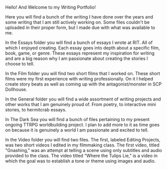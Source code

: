 Hello! And Welcome to my Writing Portfolio!

Here you will find a bunch of the writing I have done over the years and some writing that I am still actively working on. Some files couldn't be uploaded in their proper form, but I made due with what was available to me.

In the Essays folder you will find a bunch of essays I wrote at RIT. All of which I enjoyed creating. Each essay goes into depth about a specific film, book, game, or genre. These essays represent my inspiration for writing and are a big reason why I am passionate about creating the stories I choose to tell.

In the Film folder you will find two short films that I worked on. These short films were my first experience with writing professionally. On it I helped create story beats as well as coming up with the antagonist/monster in SCP Dollhouse.

In the General folder you will find a wide assortment of writing projects and other works that I am genuinely proud of. From poetry, to interactive mini stories, to hermitcrab essays.

In The Dark Sea you will find a bunch of files pertaining to my present ongoing TTRPG worldbuilding project. I plan to add more to it as time goes on because it is genuinely a world I am passionate and excited to tell.

In the Video folder you will find two files. The first, labeled Editing Projects, was two short videos I edited in my filmmaking class. The first video, titled "Gnashing," was an attempt at telling a scene using only subtitles and audio provided to the class. The video titled "Where the Tulips Lie," is a video in which the goal was to establish a tone or theme using images and audio. 

